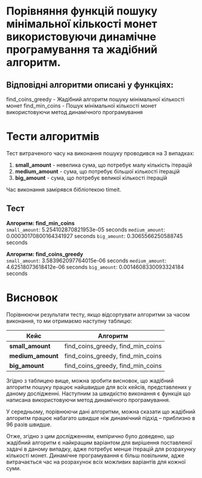 # Порівняння функцій пошуку мінімальної кількості монет використовуючи динамічне програмування та жадібний алгоритм.

## Відповідні алгоритми описані у функціях:

find_coins_greedy - Жадібний алгоритм пошуку мінімальної кількості монет
find_min_coins - Пошук мінімальної кількості монет використовуючи метод динамічного програмування

# Тести алгоритмів

Тест витраченого часу на виконання пошуку проводився на 3 випадках:

1. **small_amount** - невелика сума, що потребує малу кількість ітерацій
2. **medium_amount** - сума, що потребує більшої кількості ітерацій
3. **big_amount** - сума, що потребує великої кількості ітерацій

Час виконання замірявся бібліотекою timeit.

## Тест

**Алгоритм: find_min_coins**  
`small_amount`: 5.254102870821953e-05 seconds
`medium_amount`: 0.00030170800164341927 seconds
`big_amount`: 0.3065566250588745 seconds

**Алгоритм: find_coins_greedy**  
`small_amount`: 3.583962097764015e-06 seconds
`medium_amount`: 4.62518073618412e-06 seconds
`big_amount`: 0.0014608330093324184 seconds

# Висновок

Порівнюючи результати тесту, якщо відсортувати алгоритми за часом виконання, то ми отримаємо наступну таблицю:

| Кейс              |             Алгоритм              |
| ----------------- | :-------------------------------: |
| **small_amount**  | find_coins_greedy, find_min_coins |
| **medium_amount** | find_coins_greedy, find_min_coins |
| **big_amount**    | find_coins_greedy, find_min_coins |

Згідно з таблицею вище, можна зробити висновок, що жадібний алгоритм пошуку працює найшвидше для всіх кейсів, представлених у даному дослідженні. Наступним за швидкістю виконання є функція що написана використовуючи метод динамічного програмування.

У середньому, порівнюючи дані алгоритми, можна сказати що жадібний алгоритм працює набагато швидше ніж динамічний підхід – приблизно в 96 разів швидше.

Отже, згідно з цим дослідженням, емпірично було доведено, що жадібний алгоритм є найкращим варіантом для вирішення поставленої задачі в даному випадку, адже потребує менше ітерацій для розрахунку кількості монет. Динамічне програмування є більш повільним, адже витрачається час на розрахунок всіх можливих варіантів для кожної суми.
